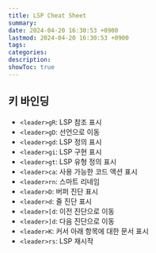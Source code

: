 ```yaml
---
title: LSP Cheat Sheet
summary: 
date: 2024-04-20 16:30:53 +0900
lastmod: 2024-04-20 16:30:53 +0900
tags: 
categories: 
description: 
showToc: true
---
```


## 키 바인딩

- `<leader>gR`: LSP 참조 표시
- `<leader>gD`: 선언으로 이동
- `<leader>gd`: LSP 정의 표시
- `<leader>gi`: LSP 구현 표시
- `<leader>gt`: LSP 유형 정의 표시
- `<leader>ca`: 사용 가능한 코드 액션 표시
- `<leader>rn`: 스마트 리네임
- `<leader>D`: 버퍼 진단 표시
- `<leader>d`: 줄 진단 표시
- `<leader>[d`: 이전 진단으로 이동
- `<leader>]d`: 다음 진단으로 이동
- `<leader>K`: 커서 아래 항목에 대한 문서 표시
- `<leader>rs`: LSP 재시작

